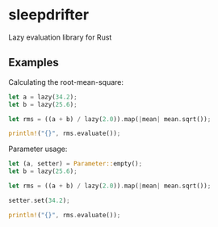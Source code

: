 # sleepdrifter
Lazy evaluation library for Rust


## Examples

Calculating the root-mean-square:

```rust
let a = lazy(34.2);
let b = lazy(25.6);

let rms = ((a + b) / lazy(2.0)).map(|mean| mean.sqrt());

println!("{}", rms.evaluate());
```

Parameter usage:

```rust
let (a, setter) = Parameter::empty();
let b = lazy(25.6);

let rms = ((a + b) / lazy(2.0)).map(|mean| mean.sqrt());

setter.set(34.2);

println!("{}", rms.evaluate());
```
